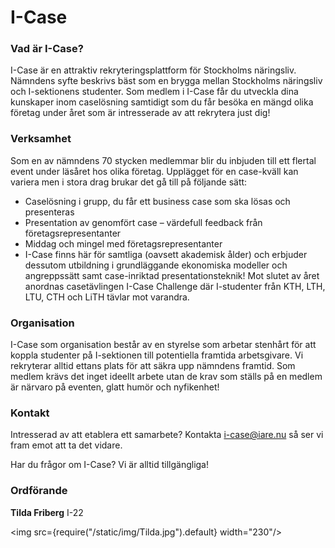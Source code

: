 # I-Case

### Vad är I-Case?

I-Case är en attraktiv rekryteringsplattform för Stockholms näringsliv. Nämndens syfte beskrivs bäst som en brygga mellan Stockholms näringsliv och I-sektionens studenter. Som medlem i I-Case får du utveckla dina kunskaper inom caselösning samtidigt som du får besöka en mängd olika företag under året som är intresserade av att rekrytera just dig!

### Verksamhet

Som en av nämndens 70 stycken medlemmar blir du inbjuden till ett flertal event under läsåret hos olika företag. Upplägget för en case-kväll kan variera men i stora drag brukar det gå till på följande sätt:

+ Caselösning i grupp, du får ett business case som ska lösas och presenteras
+ Presentation av genomfört case – värdefull feedback från företagsrepresentanter
+ Middag och mingel med företagsrepresentanter
+ I-Case finns här för samtliga (oavsett akademisk ålder) och erbjuder dessutom utbildning i grundläggande ekonomiska modeller och angreppssätt samt case-inriktad presentationsteknik! Mot slutet av året anordnas casetävlingen I-Case Challenge där I-studenter från KTH, LTH, LTU, CTH och LiTH tävlar mot varandra.

### Organisation

I-Case som organisation består av en styrelse som arbetar stenhårt för att koppla studenter på I-sektionen till potentiella framtida arbetsgivare. Vi rekryterar alltid ettans plats för att säkra upp nämndens framtid. Som medlem krävs det inget ideellt arbete utan de krav som ställs på en medlem är närvaro på eventen, glatt humör och nyfikenhet!

### Kontakt

Intresserad av att etablera ett samarbete? Kontakta i-case@iare.nu så ser vi fram emot att ta det vidare.

Har du frågor om I-Case? Vi är alltid tillgängliga!

### Ordförande

__Tilda Friberg__ I-22

<img src={require("/static/img/Tilda.jpg").default} width="230"/>


